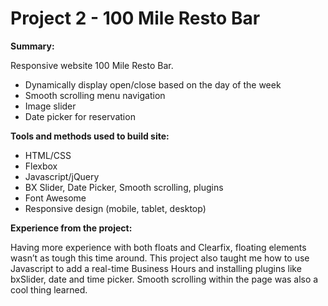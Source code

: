# Project 2 - 100 Mile Resto Bar

**Summary:**

Responsive website 100 Mile Resto Bar.

- Dynamically display open/close based on the day of the week
- Smooth scrolling menu navigation
- Image slider
- Date picker for reservation


**Tools and methods used to build site:**

- HTML/CSS
- Flexbox
- Javascript/jQuery
- BX Slider, Date Picker, Smooth scrolling, plugins
- Font Awesome
- Responsive design (mobile, tablet, desktop)


**Experience from the project:**

Having more experience with both floats and Clearfix, floating elements wasn’t as tough this time around. This project also taught me how to use Javascript to add a real-time Business Hours and installing plugins like bxSlider, date and time picker. Smooth scrolling within the page was also a cool thing learned. 